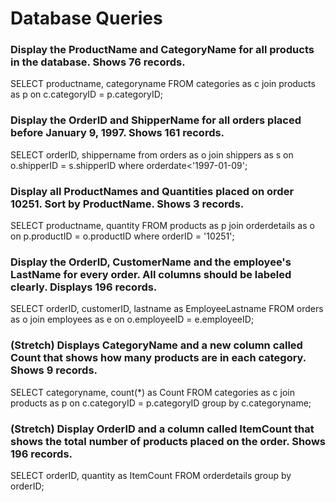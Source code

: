 # Database Queries

### Display the ProductName and CategoryName for all products in the database. Shows 76 records.

SELECT productname, categoryname 
FROM categories as c
join products as p
on c.categoryID = p.categoryID;

### Display the OrderID and ShipperName for all orders placed before January 9, 1997. Shows 161 records.

SELECT orderID, shippername 
from orders as o
join shippers as s
on o.shipperID = s.shipperID
where orderdate<'1997-01-09';

### Display all ProductNames and Quantities placed on order 10251. Sort by ProductName. Shows 3 records.

SELECT productname, quantity
FROM products as p
join orderdetails as o
on p.productID = o.productID
where orderID = '10251';

### Display the OrderID, CustomerName and the employee's LastName for every order. All columns should be labeled clearly. Displays 196 records.

SELECT orderID, customerID, lastname as EmployeeLastname
FROM orders as o
join employees as e
on o.employeeID = e.employeeID;

### (Stretch)  Displays CategoryName and a new column called Count that shows how many products are in each category. Shows 9 records.

SELECT categoryname, count(*) as Count
FROM categories as c
join products as p
on c.categoryID = p.categoryID
group by c.categoryname;

### (Stretch) Display OrderID and a  column called ItemCount that shows the total number of products placed on the order. Shows 196 records. 

SELECT orderID, quantity as ItemCount
FROM orderdetails
group by orderID;